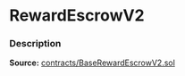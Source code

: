 # RewardEscrowV2

### Description <a id="description"></a>

**Source:** [contracts/BaseRewardEscrowV2.sol](https://github.com/perifinance/peri-finance/blob/master/contracts/RewardEscrowV2.sol)

